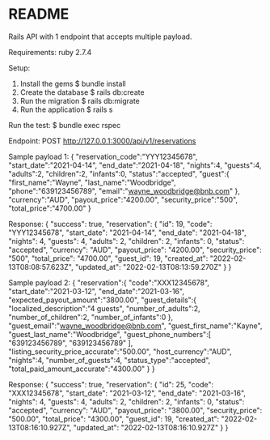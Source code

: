 # README
Rails API with 1 endpoint that accepts multiple payload.

Requirements:
ruby 2.7.4

Setup:
1. Install the gems
  $ bundle install
2. Create the database
  $ rails db:create
3. Run the migration
  $ rails db:migrate
4. Run the application
  $ rails s
  
Run the test:
  $ bundle exec rspec


Endpoint:
POST http://127.0.0.1:3000/api/v1/reservations

Sample payload 1:
{
   "reservation_code":"YYY12345678",
   "start_date":"2021-04-14",
   "end_date":"2021-04-18",
   "nights":4,
   "guests":4,
   "adults":2,
   "children":2,
   "infants":0,
   "status":"accepted",
   "guest":{
      "first_name":"Wayne",
      "last_name":"Woodbridge",
      "phone":"639123456789",
      "email":"wayne_woodbridge@bnb.com"
   },
   "currency":"AUD",
   "payout_price":"4200.00",
   "security_price":"500",
   "total_price":"4700.00"
}

Response:
{
    "success": true,
    "reservation": {
        "id": 19,
        "code": "YYY12345678",
        "start_date": "2021-04-14",
        "end_date": "2021-04-18",
        "nights": 4,
        "guests": 4,
        "adults": 2,
        "children": 2,
        "infants": 0,
        "status": "accepted",
        "currency": "AUD",
        "payout_price": "4200.00",
        "security_price": "500",
        "total_price": "4700.00",
        "guest_id": 19,
        "created_at": "2022-02-13T08:08:57.623Z",
        "updated_at": "2022-02-13T08:13:59.270Z"
    }
}

Sample payload 2:
{
   "reservation":{
      "code":"XXX12345678",
      "start_date":"2021-03-12",
      "end_date":"2021-03-16",
      "expected_payout_amount":"3800.00",
      "guest_details":{
         "localized_description":"4 guests",
         "number_of_adults":2,
         "number_of_children":2,
         "number_of_infants":0
      },
      "guest_email":"wayne_woodbridge@bnb.com",
      "guest_first_name":"Kayne",
      "guest_last_name":"Woodbridge",
      "guest_phone_numbers":[
         "639123456789",
         "639123456789"
      ],
      "listing_security_price_accurate":"500.00",
      "host_currency":"AUD",
      "nights":4,
      "number_of_guests":4,
      "status_type":"accepted",
      "total_paid_amount_accurate":"4300.00"
   }
}

Response:
{
    "success": true,
    "reservation": {
        "id": 25,
        "code": "XXX12345678",
        "start_date": "2021-03-12",
        "end_date": "2021-03-16",
        "nights": 4,
        "guests": 4,
        "adults": 2,
        "children": 2,
        "infants": 0,
        "status": "accepted",
        "currency": "AUD",
        "payout_price": "3800.00",
        "security_price": "500.00",
        "total_price": "4300.00",
        "guest_id": 19,
        "created_at": "2022-02-13T08:16:10.927Z",
        "updated_at": "2022-02-13T08:16:10.927Z"
    }
}


